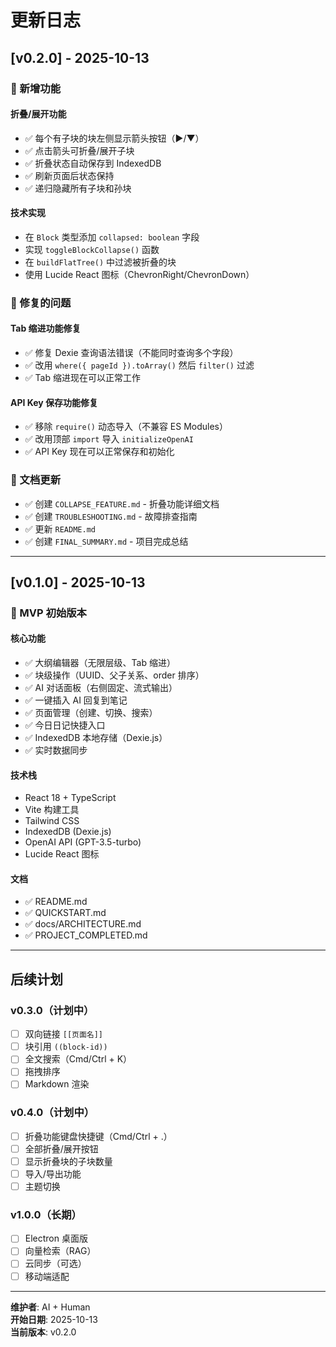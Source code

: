 # 更新日志

## [v0.2.0] - 2025-10-13

### 🎉 新增功能

#### 折叠/展开功能
- ✅ 每个有子块的块左侧显示箭头按钮（▶️/▼）
- ✅ 点击箭头可折叠/展开子块
- ✅ 折叠状态自动保存到 IndexedDB
- ✅ 刷新页面后状态保持
- ✅ 递归隐藏所有子块和孙块

#### 技术实现
- 在 `Block` 类型添加 `collapsed: boolean` 字段
- 实现 `toggleBlockCollapse()` 函数
- 在 `buildFlatTree()` 中过滤被折叠的块
- 使用 Lucide React 图标（ChevronRight/ChevronDown）

### 🐛 修复的问题

#### Tab 缩进功能修复
- ✅ 修复 Dexie 查询语法错误（不能同时查询多个字段）
- ✅ 改用 `where({ pageId }).toArray()` 然后 `filter()` 过滤
- ✅ Tab 缩进现在可以正常工作

#### API Key 保存功能修复
- ✅ 移除 `require()` 动态导入（不兼容 ES Modules）
- ✅ 改用顶部 `import` 导入 `initializeOpenAI`
- ✅ API Key 现在可以正常保存和初始化

### 📝 文档更新
- ✅ 创建 `COLLAPSE_FEATURE.md` - 折叠功能详细文档
- ✅ 创建 `TROUBLESHOOTING.md` - 故障排查指南
- ✅ 更新 `README.md`
- ✅ 创建 `FINAL_SUMMARY.md` - 项目完成总结

---

## [v0.1.0] - 2025-10-13

### 🎉 MVP 初始版本

#### 核心功能
- ✅ 大纲编辑器（无限层级、Tab 缩进）
- ✅ 块级操作（UUID、父子关系、order 排序）
- ✅ AI 对话面板（右侧固定、流式输出）
- ✅ 一键插入 AI 回复到笔记
- ✅ 页面管理（创建、切换、搜索）
- ✅ 今日日记快捷入口
- ✅ IndexedDB 本地存储（Dexie.js）
- ✅ 实时数据同步

#### 技术栈
- React 18 + TypeScript
- Vite 构建工具
- Tailwind CSS
- IndexedDB (Dexie.js)
- OpenAI API (GPT-3.5-turbo)
- Lucide React 图标

#### 文档
- ✅ README.md
- ✅ QUICKSTART.md
- ✅ docs/ARCHITECTURE.md
- ✅ PROJECT_COMPLETED.md

---

## 后续计划

### v0.3.0（计划中）
- [ ] 双向链接 `[[页面名]]`
- [ ] 块引用 `((block-id))`
- [ ] 全文搜索（Cmd/Ctrl + K）
- [ ] 拖拽排序
- [ ] Markdown 渲染

### v0.4.0（计划中）
- [ ] 折叠功能键盘快捷键（Cmd/Ctrl + .）
- [ ] 全部折叠/展开按钮
- [ ] 显示折叠块的子块数量
- [ ] 导入/导出功能
- [ ] 主题切换

### v1.0.0（长期）
- [ ] Electron 桌面版
- [ ] 向量检索（RAG）
- [ ] 云同步（可选）
- [ ] 移动端适配

---

**维护者**: AI + Human  
**开始日期**: 2025-10-13  
**当前版本**: v0.2.0



